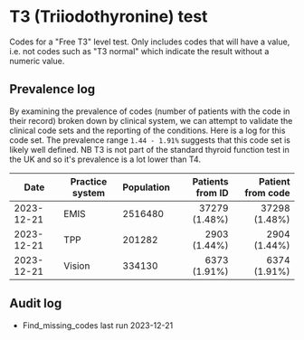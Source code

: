 # T3 (Triiodothyronine) test

Codes for a "Free T3" level test. Only includes codes that will have a value, i.e. not codes such as "T3 normal" which indicate the result without a numeric value.

## Prevalence log

By examining the prevalence of codes (number of patients with the code in their record) broken down by clinical system, we can attempt to validate the clinical code sets and the reporting of the conditions. Here is a log for this code set. The prevalence range `1.44 - 1.91%` suggests that this code set is likely well defined. NB T3 is not part of the standard thyroid function test in the UK and so it's prevalence is a lot lower than T4.

| Date       | Practice system | Population | Patients from ID | Patient from code |
| ---------- | --------------- | ---------- | ---------------: | ----------------: |
| 2023-12-21 | EMIS            | 2516480    |    37279 (1.48%) |     37298 (1.48%) |
| 2023-12-21 | TPP             | 201282     |     2903 (1.44%) |      2904 (1.44%) |
| 2023-12-21 | Vision          | 334130     |     6373 (1.91%) |      6374 (1.91%) |

## Audit log

- Find_missing_codes last run 2023-12-21
